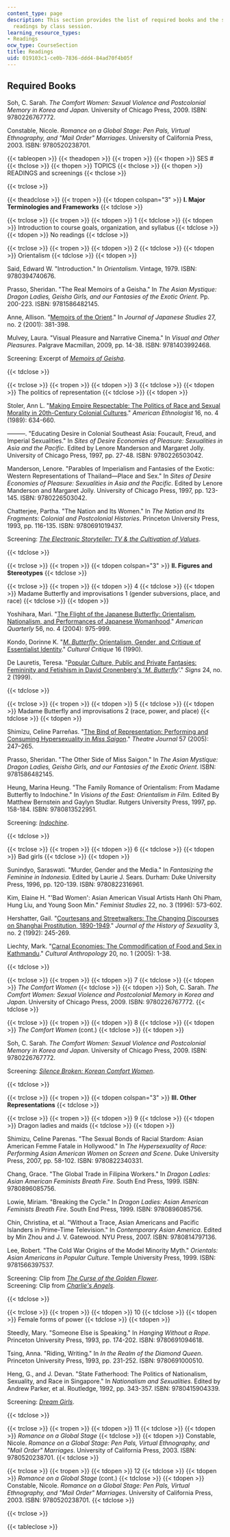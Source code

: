 ```yaml
---
content_type: page
description: This section provides the list of required books and the schedule of
  readings by class session.
learning_resource_types:
- Readings
ocw_type: CourseSection
title: Readings
uid: 019103c1-ce0b-7836-ddd4-84ad70f4b05f
---
```


Required Books
--------------

Soh, C. Sarah. _The Comfort Women: Sexual Violence and Postcolonial Memory in Korea and Japan._ University of Chicago Press, 2009. ISBN: 9780226767772.

Constable, Nicole. _Romance on a Global Stage: Pen Pals, Virtual Ethnography, and "Mail Order" Marriages_. University of California Press, 2003. ISBN: 9780520238701.

{{< tableopen >}}
{{< theadopen >}}
{{< tropen >}}
{{< thopen >}}
SES #
{{< thclose >}}
{{< thopen >}}
TOPICS
{{< thclose >}}
{{< thopen >}}
READINGS and screenings
{{< thclose >}}

{{< trclose >}}

{{< theadclose >}}
{{< tropen >}}
{{< tdopen colspan="3" >}}
**I. Major Terminologies and Frameworks**
{{< tdclose >}}

{{< trclose >}}
{{< tropen >}}
{{< tdopen >}}
1
{{< tdclose >}}
{{< tdopen >}}
Introduction to course goals, organization, and syllabus
{{< tdclose >}}
{{< tdopen >}}
No readings
{{< tdclose >}}

{{< trclose >}}
{{< tropen >}}
{{< tdopen >}}
2
{{< tdclose >}}
{{< tdopen >}}
Orientalism
{{< tdclose >}}
{{< tdopen >}}


Said, Edward W. "Introduction." In _Orientalism_. Vintage, 1979. ISBN: 9780394740676.

Prasso, Sheridan. "The Real Memoirs of a Geisha." In _The Asian Mystique: Dragon Ladies, Geisha Girls, and our Fantasies of the Exotic Orient_. Pp. 200-223. ISBN: 9781586482145.

Anne, Allison. "[Memoirs of the Orient](http://www.jstor.org/pss/3591971)." In _Journal of Japanese Studies_ 27, no. 2 (2001): 381-398.

Mulvey, Laura. "Visual Pleasure and Narrative Cinema." In _Visual and Other Pleasures_. Palgrave Macmillan, 2009, pp. 14-38. ISBN: 9781403992468.

Screening: Excerpt of [_Memoirs of Geisha_](http://www.imdb.com/title/tt0397535/).


{{< tdclose >}}

{{< trclose >}}
{{< tropen >}}
{{< tdopen >}}
3
{{< tdclose >}}
{{< tdopen >}}
The politics of representation
{{< tdclose >}}
{{< tdopen >}}


Stoler, Ann L. "[Making Empire Respectable: The Politics of Race and Sexual Morality in 20th-Century Colonial Cultures](http://www.jstor.org/pss/645114)." _American Ethnologist_ 16, no. 4 (1989): 634-660.

———. "Educating Desire in Colonial Southeast Asia: Foucault, Freud, and Imperial Sexualities." In _Sites of Desire Economies of Pleasure: Sexualities in Asia and the Pacific_. Edited by Lenore Manderson and Margaret Jolly. University of Chicago Press, 1997, pp. 27-48. ISBN: 9780226503042.

Manderson, Lenore. "Parables of Imperialism and Fantasies of the Exotic: Western Representations of Thailand—Place and Sex." In _Sites of Desire Economies of Pleasure: Sexualities in Asia and the Pacific_. Edited by Lenore Manderson and Margaret Jolly. University of Chicago Press, 1997, pp. 123-145. ISBN: 9780226503042.

Chatterjee, Partha. "The Nation and Its Women." In _The Nation and Its Fragments: Colonial and Postcolonial Histories_. Princeton University Press, 1993, pp. 116-135. ISBN: 9780691019437.

Screening: [_The_ _Electronic Storyteller: TV & the Cultivation of Values_](http://www.mediaed.org/assets/products/108/transcript_108.pdf).


{{< tdclose >}}

{{< trclose >}}
{{< tropen >}}
{{< tdopen colspan="3" >}}
**II. Figures and Stereotypes**
{{< tdclose >}}

{{< trclose >}}
{{< tropen >}}
{{< tdopen >}}
4
{{< tdclose >}}
{{< tdopen >}}
Madame Butterfly and improvisations 1 (gender subversions, place, and race)
{{< tdclose >}}
{{< tdopen >}}


Yoshihara, Mari. "[The Flight of the Japanese Butterfly: Orientalism, Nationalism, and Performances of Japanese Womanhood](http://muse.jhu.edu/article/176299)." _American Quarterly_ 56, no. 4 (2004): 975-999.

Kondo, Dorinne K. "[_M. Butterfly_: Orientalism, Gender, and Critique of Essentialist Identity](http://www.jstor.org/pss/1354343)." _Cultural Critique_ 16 (1990).

De Lauretis, Teresa. "[Popular Culture, Public and Private Fantasies: Femininity and Fetishism in David Cronenberg's '_M. Butterfly_](http://www.jstor.org/pss/3175644)'." _Signs_ 24, no. 2 (1999).


{{< tdclose >}}

{{< trclose >}}
{{< tropen >}}
{{< tdopen >}}
5
{{< tdclose >}}
{{< tdopen >}}
Madame Butterfly and improvisations 2 (race, power, and place)
{{< tdclose >}}
{{< tdopen >}}


Shimizu, Celine Parreñas. "[The Bind of Representation: Performing and Consuming Hypersexuality in _Miss Saigon_](http://www.jstor.org/pss/25069626)." _Theatre Journal_ 57 (2005): 247–265.

Prasso, Sheridan. "The Other Side of Miss Saigon." In _The Asian Mystique: Dragon Ladies, Geisha Girls, and our Fantasies of the Exotic Orient_. ISBN: 9781586482145.

Heung, Marina Heung. "The Family Romance of Orientalism: From Madame Butterfly to Indochine." In _Visions of the East: Orientalism in Film._ Edited By Matthew Bernstein and Gaylyn Studlar. Rutgers University Press, 1997, pp. 158-184. ISBN: 9780813522951.

Screening: [_Indochine_](http://www.imdb.com/title/tt0104507/).


{{< tdclose >}}

{{< trclose >}}
{{< tropen >}}
{{< tdopen >}}
6
{{< tdclose >}}
{{< tdopen >}}
Bad girls
{{< tdclose >}}
{{< tdopen >}}


Sunindyo, Saraswati. "Murder, Gender and the Media." In _Fantasizing the Feminine in Indonesia_. Edited by Laurie J. Sears. Durham: Duke University Press, 1996, pp. 120-139. ISBN: 9780822316961.

Kim, Elaine H. "'Bad Women': Asian American Visual Artists Hanh Ohi Pham, Hung Liu, and Young Soon Min." _Feminist Studies_ 22, no. 3 (1996): 573-602.

Hershatter, Gail. "[Courtesans and Streetwalkers: The Changing Discourses on Shanghai Prostitution, 1890-1949](http://www.jstor.org/pss/3704057)." _Journal of the History of Sexuality_ 3, no. 2 (1992): 245-269.

Liechty, Mark. "[Carnal Economies: The Commodification of Food and Sex in Kathmandu](http://onlinelibrary.wiley.com/doi/10.1525/can.2005.20.1.001/abstract)." _Cultural Anthropology_ 20, no. 1 (2005): 1-38.


{{< tdclose >}}

{{< trclose >}}
{{< tropen >}}
{{< tdopen >}}
7
{{< tdclose >}}
{{< tdopen >}}
_The Comfort Women_
{{< tdclose >}}
{{< tdopen >}}
Soh, C. Sarah. _The Comfort Women: Sexual Violence and Postcolonial Memory in Korea and Japan_. University of Chicago Press, 2009. ISBN: 9780226767772.
{{< tdclose >}}

{{< trclose >}}
{{< tropen >}}
{{< tdopen >}}
8
{{< tdclose >}}
{{< tdopen >}}
_The Comfort Women_ (cont.)
{{< tdclose >}}
{{< tdopen >}}


Soh, C. Sarah. _The Comfort Women: Sexual Violence and Postcolonial Memory in Korea and Japan_. University of Chicago Press, 2009. ISBN: 9780226767772.

Screening: [_Silence Broken: Korean Comfort Women_](http://www.imdb.com/title/tt0338433/).


{{< tdclose >}}

{{< trclose >}}
{{< tropen >}}
{{< tdopen colspan="3" >}}
**III. Other Representations**
{{< tdclose >}}

{{< trclose >}}
{{< tropen >}}
{{< tdopen >}}
9
{{< tdclose >}}
{{< tdopen >}}
Dragon ladies and maids
{{< tdclose >}}
{{< tdopen >}}


Shimizu, Celine Parenas. "The Sexual Bonds of Racial Stardom: Asian American Femme Fatale in Hollywood." In _The Hypersexuality of Race: Performing Asian American Women on Screen and Scene_. Duke University Press, 2007, pp. 58-102. ISBN: 9780822340331.

Chang, Grace. "The Global Trade in Filipina Workers." In _Dragon Ladies: Asian American Feminists Breath Fire_. South End Press, 1999. ISBN: 9780896085756.

Lowie, Miriam. "Breaking the Cycle." In _Dragon Ladies: Asian American Feminists Breath Fire_. South End Press, 1999. ISBN: 9780896085756.

Chin, Christina, et al. "Without a Trace, Asian Americans and Pacific Islanders in Prime-Time Television." In _Contemporary Asian America_. Edited by Min Zhou and J. V. Gatewood. NYU Press, 2007. ISBN: 9780814797136.

Lee, Robert. "The Cold War Origins of the Model Minority Myth." _Orientals: Asian Americans in Popular Culture_. Temple University Press, 1999. ISBN: 9781566397537.

Screening: Clip from [_The Curse of the Golden Flower_](http://www.imdb.com/title/tt0473444/).  
Screening: Clip from [_Charlie's Angels_](http://www.imdb.com/title/tt0160127/).


{{< tdclose >}}

{{< trclose >}}
{{< tropen >}}
{{< tdopen >}}
10
{{< tdclose >}}
{{< tdopen >}}
Female forms of power
{{< tdclose >}}
{{< tdopen >}}


Steedly, Mary. "Someone Else is Speaking." In _Hanging Without a Rope_. Princeton University Press, 1993, pp. 174-202. ISBN: 9780691094618.

Tsing, Anna. "Riding, Writing." In _In the Realm of the Diamond Queen_. Princeton University Press, 1993, pp. 231-252. ISBN: 9780691000510.

Heng, G., and J. Devan. "State Fatherhood: The Politics of Nationalism, Sexuality, and Race in Singapore." In _Nationalism and Sexualities_. Edited by Andrew Parker, et al. Routledge, 1992, pp. 343-357. ISBN: 9780415904339.

Screening: [_Dream Girls_](http://www.imdb.com/title/tt0109664/).


{{< tdclose >}}

{{< trclose >}}
{{< tropen >}}
{{< tdopen >}}
11
{{< tdclose >}}
{{< tdopen >}}
_Romance on a Global Stage_
{{< tdclose >}}
{{< tdopen >}}
Constable, Nicole. _Romance on a Global Stage: Pen Pals, Virtual Ethnography, and "Mail Order" Marriages_. University of California Press, 2003. ISBN: 9780520238701.
{{< tdclose >}}

{{< trclose >}}
{{< tropen >}}
{{< tdopen >}}
12
{{< tdclose >}}
{{< tdopen >}}
_Romance on a Global Stage_ (cont.)
{{< tdclose >}}
{{< tdopen >}}
Constable, Nicole. _Romance on a Global Stage: Pen Pals, Virtual Ethnography, and "Mail Order" Marriages_. University of California Press, 2003. ISBN: 9780520238701.
{{< tdclose >}}

{{< trclose >}}

{{< tableclose >}}